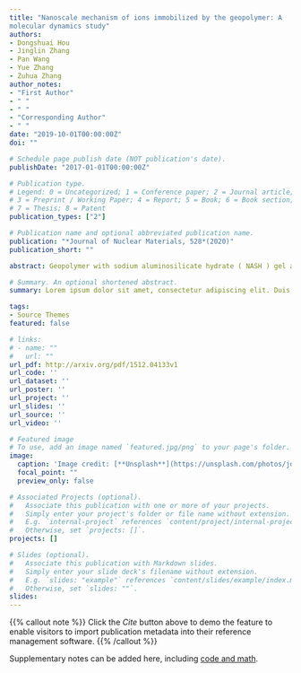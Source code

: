 ```yaml
---
title: "Nanoscale mechanism of ions immobilized by the geopolymer: A
molecular dynamics study"
authors:
- Dongshuai Hou
- Jinglin Zhang
- Pan Wang
- Yue Zhang
- Zuhua Zhang
author_notes:
- "First Author"
- " "
- " "
- "Corresponding Author"
- " "
date: "2019-10-01T00:00:00Z"
doi: ""

# Schedule page publish date (NOT publication's date).
publishDate: "2017-01-01T00:00:00Z"

# Publication type.
# Legend: 0 = Uncategorized; 1 = Conference paper; 2 = Journal article;
# 3 = Preprint / Working Paper; 4 = Report; 5 = Book; 6 = Book section;
# 7 = Thesis; 8 = Patent
publication_types: ["2"]

# Publication name and optional abbreviated publication name.
publication: "*Journal of Nuclear Materials, 528*(2020)"
publication_short: ""

abstract: Geopolymer with sodium aluminosilicate hydrate ( NASH ) gel as the main hydration product exhibits good waster immobilizing ability. gel as the main hydration product exhibits good waster immobilizing ability. To provide a fundamental understanding of the immobilization mechanism of geopolymer materials, molecular dynamics approach is used to study the density distribution, dynamics properties and local structures of Naþ, Kþ and Csþ ions in the vicinity of the NASH gel interface. Plenty of non-bridging oxygen sites made by the cleaved silicate and aluminate branch structures are exposed forming Hydrogen bonds with the water molecules nearby. The water molecules strongly confined in the silicate-aluminate channel of hydrophilic NASH surface exhibit enlargement of dipolar moment because of the strong H-bond restriction. Furthermore, the O atoms in silicate - aluminate network can restrict the cations by a strong adsorption. On the other hand, Cl ions exhibited a weak adsorption, repulsed by the negatively charged silicate surface, which is primarily due to the formation of the cationeanion ionic pair near the interface. The calculation results of density profile and resident - time shows that the adsorption capacities of cations on the NASH surface and the ionic radius are negative related, with the sequence of Na > K > Cs. The Na and K ion with smaller hydration shell can adsorbed at the cavity and have oxygen atoms in silicate skeleton as their nearest neighbors, contributing to inner sphere adsorption with long resident time on the surface. On the contrary, the Csþ ions can only be immobilized by a weak CseO bond in the outer sphere of the NASH surface, which results in frequently dissociation from the NASH surface and high diffusivity of ions. This study provides a fundamental understanding of immobilization mechanism of geopolymer material at the molecular level.

# Summary. An optional shortened abstract.
summary: Lorem ipsum dolor sit amet, consectetur adipiscing elit. Duis posuere tellus ac convallis placerat. Proin tincidunt magna sed ex sollicitudin condimentum.

tags:
- Source Themes
featured: false

# links:
# - name: ""
#   url: ""
url_pdf: http://arxiv.org/pdf/1512.04133v1
url_code: ''
url_dataset: ''
url_poster: ''
url_project: ''
url_slides: ''
url_source: ''
url_video: ''

# Featured image
# To use, add an image named `featured.jpg/png` to your page's folder. 
image:
  caption: 'Image credit: [**Unsplash**](https://unsplash.com/photos/jdD8gXaTZsc)'
  focal_point: ""
  preview_only: false

# Associated Projects (optional).
#   Associate this publication with one or more of your projects.
#   Simply enter your project's folder or file name without extension.
#   E.g. `internal-project` references `content/project/internal-project/index.md`.
#   Otherwise, set `projects: []`.
projects: []

# Slides (optional).
#   Associate this publication with Markdown slides.
#   Simply enter your slide deck's filename without extension.
#   E.g. `slides: "example"` references `content/slides/example/index.md`.
#   Otherwise, set `slides: ""`.
slides:
---
```


{{% callout note %}}
Click the *Cite* button above to demo the feature to enable visitors to import publication metadata into their reference management software.
{{% /callout %}}

Supplementary notes can be added here, including [code and math](https://sourcethemes.com/academic/docs/writing-markdown-latex/).

